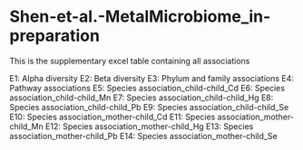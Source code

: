 # Shen-et-al.-MetalMicrobiome_in-preparation
This is the supplementary excel table containing all associations

E1: Alpha diversity
E2: Beta diversity
E3: Phylum and family associations
E4: Pathway associations
E5: Species association_child-child_Cd
E6: Species association_child-child_Mn
E7: Species association_child-child_Hg
E8: Species association_child-child_Pb
E9: Species association_child-child_Se
E10: Species association_mother-child_Cd
E11: Species association_mother-child_Mn
E12: Species association_mother-child_Hg
E13: Species association_mother-child_Pb
E14: Species association_mother-child_Se
